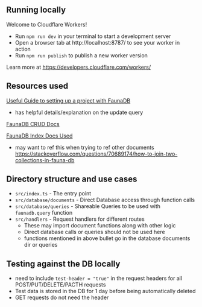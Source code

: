 ## Running locally

Welcome to Cloudflare Workers!

- Run `npm run dev` in your terminal to start a development server
- Open a browser tab at http://localhost:8787/ to see your worker in action
- Run `npm run publish` to publish a new worker version

Learn more at https://developers.cloudflare.com/workers/

## Resources used

[Useful Guide to setting up a project with FaunaDB](https://fauna.com/blog/getting-started-with-fauna-and-cloudflare-workers)

- has helpful details/explanation on the update query

[FaunaDB CRUD Docs](https://docs.fauna.com/fauna/current/build/fql/crud?lang=javascript)

[FaunaDB Index Docs Used](https://docs.fauna.com/fauna/current/learn/tutorials/fql/indexes/pagination?lang=javascript)

- may want to ref this when trying to ref other documents https://stackoverflow.com/questions/70689174/how-to-join-two-collections-in-fauna-db

## Directory structure and use cases

- `src/index.ts` - The entry point
- `src/database/documents` - Direct Database access through function calls
- `src/database/queries` - Shareable Queries to be used with `faunadb.query` function
- `src/handlers` - Request handlers for different routes
  - These may import document functions along with other logic
  - Direct database calls or queries should not be used here
  - functions mentioned in above bullet go in the database documents dir or queries

## Testing against the DB locally

- need to include `test-header = "true"` in the request headers for all POST/PUT/DELETE/PACTH requests
- Test data is stored in the DB for 1 day before being automatically deleted
- GET requests do not need the header
